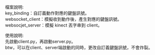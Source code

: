 檔案說明:  
key_binding：自訂義動作對應的鍵盤訊號。  
websocket_client：模擬收到動作後，產生對應的鍵盤訊號。  
websocjet_server：模擬 kinect 丟字串到 client。  
  
使用說明:  
先啟動client.py，再啟動server.py。  
btw，可以在client、server端啟動的同時，更改自訂義鍵盤訊號，不會炸裂。  
